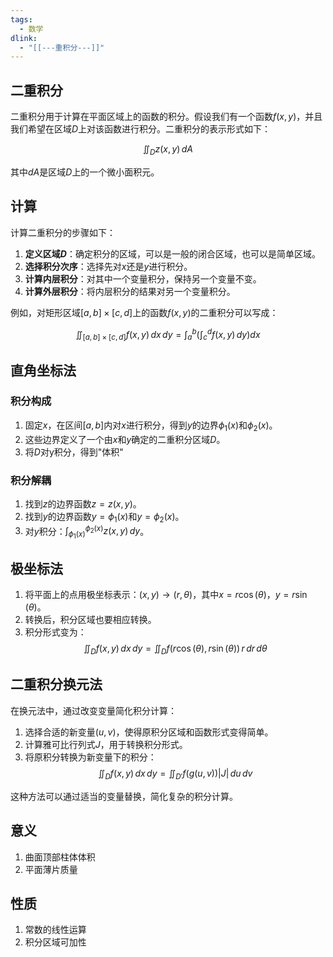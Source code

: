 ```yaml
---
tags:
  - 数学
dlink:
  - "[[---重积分---]]"
---
```

## 二重积分

二重积分用于计算在平面区域上的函数的积分。假设我们有一个函数$f(x, y)$，并且我们希望在区域$D$上对该函数进行积分。二重积分的表示形式如下：

$$
\iint_D z(x,y) \, dA
$$

其中$dA$是区域$D$上的一个微小面积元。

## 计算
计算二重积分的步骤如下：

1. **定义区域$D$**：确定积分的区域，可以是一般的闭合区域，也可以是简单区域。
2. **选择积分次序**：选择先对$x$还是$y$进行积分。
3. **计算内层积分**：对其中一个变量积分，保持另一个变量不变。
4. **计算外层积分**：将内层积分的结果对另一个变量积分。

例如，对矩形区域$[a, b] \times [c, d]$上的函数$f(x, y)$的二重积分可以写成：

$$
\iint_{[a, b] \times [c, d]} f(x, y) \, dx \, dy = \int_a^b \left( \int_c^d f(x, y) \, dy \right) dx
$$

## 直角坐标法

### 积分构成 
1. 固定$x$，在区间$[a, b]$内对$x$进行积分，得到$y$的边界$\phi_{1}(x)$和$\phi_{2}(x)$。
2. 这些边界定义了一个由$x$和$y$确定的二重积分区域$D$。
3. 将$D$对y积分，得到"体积"

### 积分解耦 

1. 找到$z$的边界函数$z = z(x, y)$。
2. 找到$y$的边界函数$y = \phi_{1}(x)$和$y = \phi_{2}(x)$。
3. 对$y$积分：$\int_{\phi_{1}(x)}^{\phi_{2}(x)} z(x, y) \, dy$。

## 极坐标法

1. 将平面上的点用极坐标表示：$(x, y) \rightarrow (r, \theta)$，其中$x = r \cos(\theta)$，$y = r \sin(\theta)$。
2. 转换后，积分区域也要相应转换。
3. 积分形式变为：
$$
\iint_{D} f(x, y) \, dx \, dy = \iint_{D} f(r \cos(\theta), r \sin(\theta)) \, r \, dr \, d\theta
$$

## 二重积分换元法

在换元法中，通过改变变量简化积分计算：

1. 选择合适的新变量$(u, v)$，使得原积分区域和函数形式变得简单。
2. 计算雅可比行列式$J$，用于转换积分形式。
3. 将原积分转换为新变量下的积分：
$$
\iint_{D} f(x, y) \, dx \, dy = \iint_{D'} f(g(u, v)) |J| \, du \, dv
$$

这种方法可以通过适当的变量替换，简化复杂的积分计算。



## 意义
1. 曲面顶部柱体体积
2. 平面薄片质量

## 性质
1. 常数的线性运算
2. 积分区域可加性

